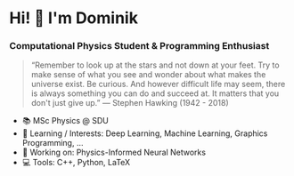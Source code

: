 # Hi! 👋 I'm Dominik
### Computational Physics Student & Programming Enthusiast

> “Remember to look up at the stars and not down at your feet. Try to make sense of what you see and wonder about what makes the universe exist. Be curious. And however difficult life may seem, there is always something  you can do and succeed at. It matters that you don't just give up.” — Stephen Hawking (1942 - 2018)

- 📚 MSc Physics @ SDU
- 🌱 Learning / Interests: Deep Learning, Machine Learning, Graphics Programming, ...
- 🚀 Working on: Physics-Informed Neural Networks
- 💻 Tools: C++, Python, LaTeX
